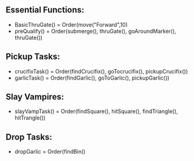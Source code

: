 ## Essential Functions:
 - BasicThruGate() = Order(move("Forward",10)
 - preQualify() = Order(submerge(), thruGate(), goAroundMarker(), thruGate())
## Pickup Tasks:
 - crucifixTask() = Order(findCrucifix(), goTocrucifix(), pickupCrucifix())
 - garlicTask() = Order(findGarlic(), goToGarlic(), pickupGarlic())
## Slay Vampires:
 - slayVampTask() = Order(findSquare(), hitSquare(), findTriangle(), hitTrangle())
## Drop Tasks:
 - dropGarlic = Order(findBin() 
